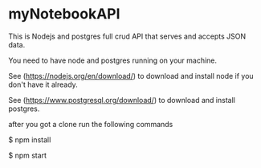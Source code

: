 # myNotebookAPI

This is Nodejs and postgres full crud API that serves and accepts JSON data.

You need to have node and postgres running on your machine.

See (https://nodejs.org/en/download/) to download and install node if you don't have it already.

See (https://www.postgresql.org/download/) to download and install postgres.

after you got a clone run the following commands 

$ npm install 

$ npm start
